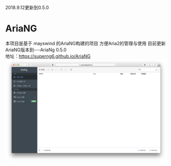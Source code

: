 2018.9.12更新到0.5.0
# AriaNG
本项目是基于 mayswind 的AriaNG构建的项目
方便Aria2的管理与使用
目前更新AriaNG版本到---AriaNg 0.5.0     
地址：https://superng6.github.io/AriaNG
![示例图片加载失败](https://raw.githubusercontent.com/SuperNG6/pic/master/pic/pic.png)
